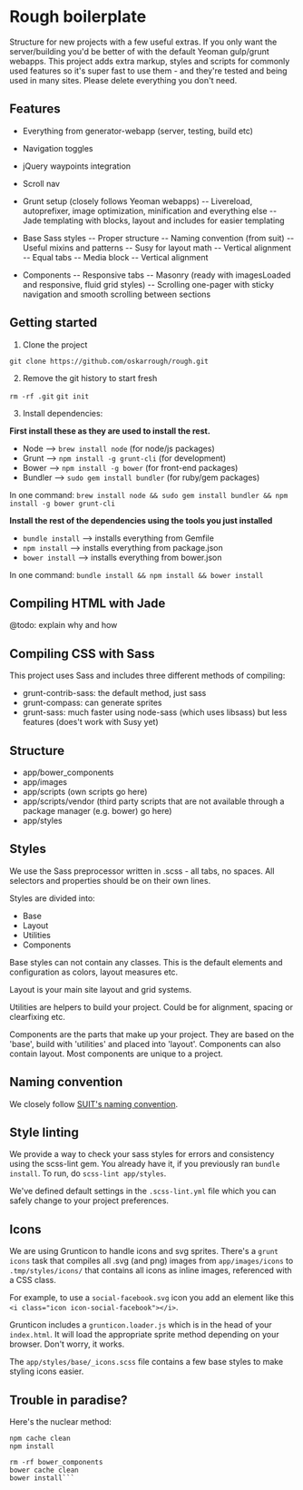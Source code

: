 # Rough boilerplate

Structure for new projects with a few useful extras. If you only want the server/building you'd be better of with the default Yeoman gulp/grunt webapps. This project adds extra markup, styles and scripts for commonly used features so it's super fast to use them - and they're tested and being used in many sites. Please delete everything you don't need.

## Features

- Everything from generator-webapp (server, testing, build etc)
- Navigation toggles
- jQuery waypoints integration
- Scroll nav

- Grunt setup (closely follows Yeoman webapps)
-- Livereload, autoprefixer, image optimization, minification and everything else
-- Jade templating with blocks, layout and includes for easier templating

- Base Sass styles
-- Proper structure
-- Naming convention (from suit)
-- Useful mixins and patterns
-- Susy for layout math
-- Vertical alignment
-- Equal tabs
-- Media block
-- Vertical alignment

- Components
-- Responsive tabs
-- Masonry (ready with imagesLoaded and responsive, fluid grid styles)
-- Scrolling one-pager with sticky navigation and smooth scrolling between sections

## Getting started

1. Clone the project

`git clone https://github.com/oskarrough/rough.git`

2. Remove the git history to start fresh

`rm -rf .git`
`git init`

3. Install dependencies:

**First install these as they are used to install the rest.**

- Node --> `brew install node` (for node/js packages)
- Grunt --> `npm install -g grunt-cli` (for development)
- Bower --> `npm install -g bower` (for front-end packages)
- Bundler --> `sudo gem install bundler` (for ruby/gem packages)

In one command: `brew install node && sudo gem install bundler && npm install -g bower grunt-cli`

**Install the rest of the dependencies using the tools you just installed**

- `bundle install` --> installs everything from Gemfile
- `npm install` -->  installs everything from package.json
- `bower install` --> installs everything from bower.json

In one command: `bundle install && npm install && bower install`

## Compiling HTML with Jade

@todo: explain why and how

## Compiling CSS with Sass

This project uses Sass and includes three different methods of compiling:

- grunt-contrib-sass: the default method, just sass
- grunt-compass: can generate sprites
- grunt-sass: much faster using node-sass (which uses libsass) but less features (does't work with Susy yet)

## Structure

- app/bower_components
- app/images
- app/scripts (own scripts go here)
- app/scripts/vendor (third party scripts that are not available through a package manager (e.g. bower) go here)
- app/styles

## Styles

We use the Sass preprocessor written in .scss - all tabs, no spaces. All selectors and properties should be on their own lines.

Styles are divided into:

- Base
- Layout
- Utilities
- Components

Base styles can not contain any classes. This is the default elements and configuration as colors, layout measures etc.

Layout is your main site layout and grid systems.

Utilities are helpers to build your project. Could be for alignment, spacing or clearfixing etc.

Components are the parts that make up your project. They are based on the 'base', build with 'utilities' and placed into 'layout'. Components can also contain layout. Most components are unique to a project.

## Naming convention

We closely follow [SUIT's naming convention](https://github.com/suitcss/suit/blob/master/doc/naming-conventions.md).

## Style linting

We provide a way to check your sass styles for errors and consistency using the scss-lint gem. You already have it, if you previously ran `bundle install`. To run, do `scss-lint app/styles`.

We've defined default settings in the `.scss-lint.yml` file which you can safely change to your project preferences.

## Icons

We are using Grunticon to handle icons and svg sprites. There's a `grunt icons` task that compiles all .svg (and png) images from `app/images/icons` to `.tmp/styles/icons/` that contains all icons as inline images, referenced with a CSS class.

For example, to use a `social-facebook.svg` icon you add an element like this `<i class="icon icon-social-facebook"></i>`.

Grunticon includes a `grunticon.loader.js` which is in the head of your `index.html`. It will load the appropriate sprite method depending on your browser. Don't worry, it works.

The `app/styles/base/_icons.scss` file contains a few base styles to make styling icons easier.

## Trouble in paradise?

Here's the nuclear method:

```rm -rf node_modules
npm cache clean
npm install

rm -rf bower_components
bower cache clean
bower install```

